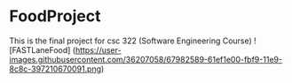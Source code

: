 # FoodProject
This is the final project for csc 322 (Software Engineering Course) 
![FASTLaneFood]
(https://user-images.githubusercontent.com/36207058/67982589-61ef1e00-fbf9-11e9-8c8c-397210670091.png)
